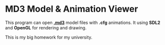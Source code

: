 # MD3 Model & Animation Viewer
This program can open **[.md3](https://en.wikipedia.org/wiki/MD3_(file_format))** model files with **.cfg** animations.
It using **SDL2** and **OpenGL** for rendering and drawing.

This is my big homework for my university.
